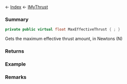 ← [Index](Api-Index) ← [IMyThrust](Sandbox.ModAPI.Ingame.IMyThrust)

### Summary

```csharp
private public virtual float MaxEffectiveThrust { ; }
```

Gets the maximum effective thrust amount, in Newtons (N)

### Returns

### Example

### Remarks

